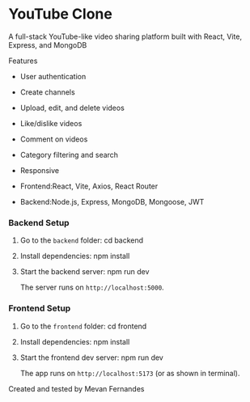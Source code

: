# YouTube Clone

A full-stack YouTube-like video sharing platform built with React, Vite, Express, and MongoDB

Features

- User authentication 
- Create channels
- Upload, edit, and delete videos
- Like/dislike videos
- Comment on videos
- Category filtering and search
- Responsive 

- Frontend:React, Vite, Axios, React Router
- Backend:Node.js, Express, MongoDB, Mongoose, JWT


### Backend Setup

1. Go to the `backend` folder:
   cd backend

2. Install dependencies:
   npm install

3. Start the backend server:
   npm run dev

   The server runs on `http://localhost:5000`.

### Frontend Setup

1. Go to the `frontend` folder:
   cd frontend

2. Install dependencies:
   npm install

3. Start the frontend dev server:
   npm run dev

   The app runs on `http://localhost:5173` (or as shown in terminal).

Created and tested by Mevan Fernandes